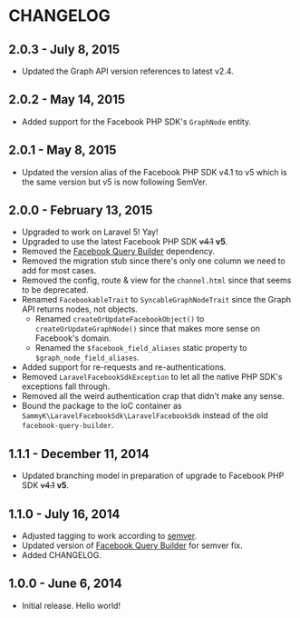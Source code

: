 # CHANGELOG


## 2.0.3 - July 8, 2015

- Updated the Graph API version references to latest v2.4.


## 2.0.2 - May 14, 2015

- Added support for the Facebook PHP SDK's `GraphNode` entity.


## 2.0.1 - May 8, 2015

- Updated the version alias of the Facebook PHP SDK v4.1 to v5 which is the same version but v5 is now following SemVer.


## 2.0.0 - February 13, 2015

- Upgraded to work on Laravel 5! Yay!
- Upgraded to use the latest Facebook PHP SDK ~~v4.1~~ **v5**.
- Removed the [Facebook Query Builder](https://github.com/SammyK/FacebookQueryBuilder) dependency.
- Removed the migration stub since there's only one column we need to add for most cases.
- Removed the config, route & view for the `channel.html` since that seems to be deprecated.
- Renamed `FacebookableTrait` to `SyncableGraphNodeTrait` since the Graph API returns nodes, not objects.
    - Renamed `createOrUpdateFacebookObject()` to `createOrUpdateGraphNode()` since that makes more sense on Facebook's domain.
    - Renamed the `$facebook_field_aliases` static property to `$graph_node_field_aliases`.
- Added support for re-requests and re-authentications.
- Removed `LaravelFacebookSdkException` to let all the native PHP SDK's exceptions fall through.
- Removed all the weird authentication crap that didn't make any sense.
- Bound the package to the IoC container as `SammyK\LaravelFacebookSdk\LaravelFacebookSdk` instead of the old `facebook-query-builder`.


## 1.1.1 - December 11, 2014

- Updated branching model in preparation of upgrade to Facebook PHP SDK ~~v4.1~~ **v5**.


## 1.1.0 - July 16, 2014

- Adjusted tagging to work according to [semver](http://semver.org/).
- Updated version of [Facebook Query Builder](https://github.com/SammyK/FacebookQueryBuilder) for semver fix.
- Added CHANGELOG.


## 1.0.0 - June 6, 2014

- Initial release. Hello world!
